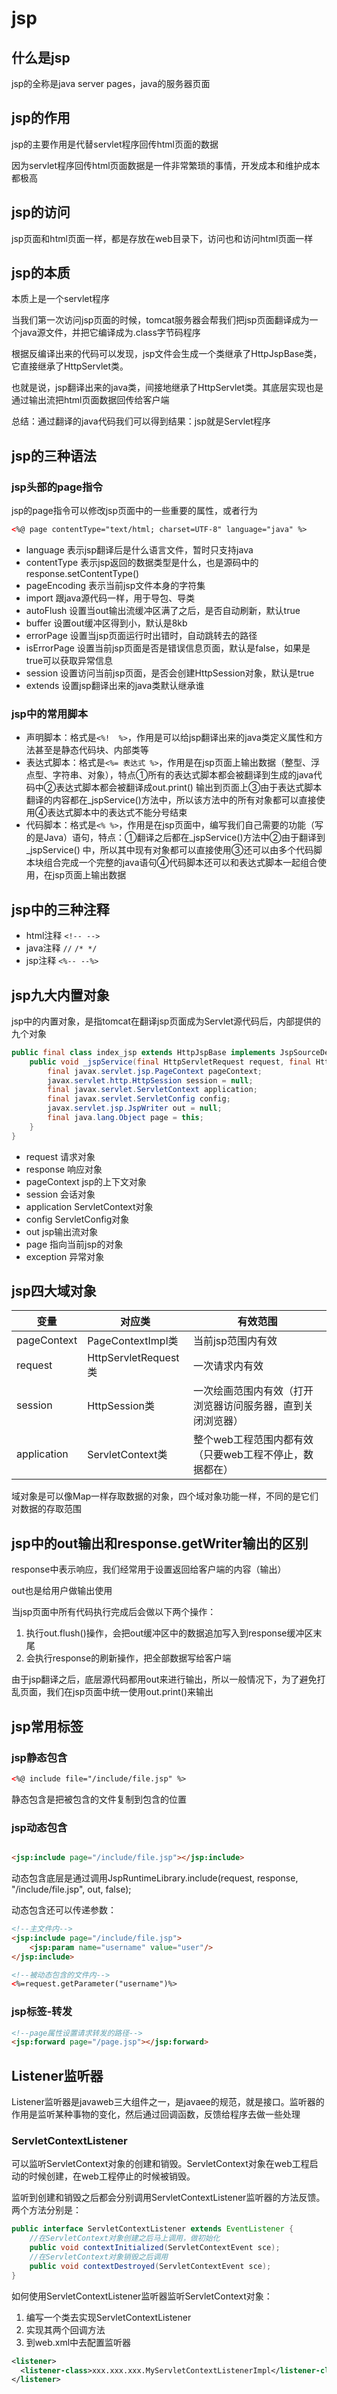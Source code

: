 # jsp

## 什么是jsp

jsp的全称是java server pages，java的服务器页面

## jsp的作用

jsp的主要作用是代替servlet程序回传html页面的数据

因为servlet程序回传html页面数据是一件非常繁琐的事情，开发成本和维护成本都极高

## jsp的访问

jsp页面和html页面一样，都是存放在web目录下，访问也和访问html页面一样

## jsp的本质

本质上是一个servlet程序

当我们第一次访问jsp页面的时候，tomcat服务器会帮我们把jsp页面翻译成为一个java源文件，并把它编译成为.class字节码程序

根据反编译出来的代码可以发现，jsp文件会生成一个类继承了HttpJspBase类，它直接继承了HttpServlet类。

也就是说，jsp翻译出来的java类，间接地继承了HttpServlet类。其底层实现也是通过输出流把html页面数据回传给客户端

总结：通过翻译的java代码我们可以得到结果：jsp就是Servlet程序

## jsp的三种语法

### jsp头部的page指令

jsp的page指令可以修改jsp页面中的一些重要的属性，或者行为

```html
<%@ page contentType="text/html; charset=UTF-8" language="java" %>
```

- language 表示jsp翻译后是什么语言文件，暂时只支持java
- contentType 表示jsp返回的数据类型是什么，也是源码中的response.setContentType()
- pageEncoding 表示当前jsp文件本身的字符集
- import 跟java源代码一样，用于导包、导类
- autoFlush 设置当out输出流缓冲区满了之后，是否自动刷新，默认true
- buffer 设置out缓冲区得到小，默认是8kb
- errorPage 设置当jsp页面运行时出错时，自动跳转去的路径
- isErrorPage 设置当前jsp页面是否是错误信息页面，默认是false，如果是true可以获取异常信息
- session 设置访问当前jsp页面，是否会创建HttpSession对象，默认是true
- extends 设置jsp翻译出来的java类默认继承谁

### jsp中的常用脚本

- 声明脚本：格式是`<%!  %>`，作用是可以给jsp翻译出来的java类定义属性和方法甚至是静态代码块、内部类等
- 表达式脚本：格式是`<%= 表达式 %>`，作用是在jsp页面上输出数据（整型、浮点型、字符串、对象），特点①所有的表达式脚本都会被翻译到生成的java代码中②表达式脚本都会被翻译成out.print()
  输出到页面上③由于表达式脚本翻译的内容都在_jspService()方法中，所以该方法中的所有对象都可以直接使用④表达式脚本中的表达式不能分号结束
- 代码脚本：格式是`<% %>`，作用是在jsp页面中，编写我们自己需要的功能（写的是Java）语句，特点：①翻译之后都在_jspService()方法中②由于翻译到_jspService()
  中，所以其中现有对象都可以直接使用③还可以由多个代码脚本块组合完成一个完整的java语句④代码脚本还可以和表达式脚本一起组合使用，在jsp页面上输出数据

## jsp中的三种注释

- html注释        `<!-- -->`
- java注释        `//` `/* */`
- jsp注释         `<%-- --%>`

## jsp九大内置对象

jsp中的内置对象，是指tomcat在翻译jsp页面成为Servlet源代码后，内部提供的九个对象

```java
public final class index_jsp extends HttpJspBase implements JspSourceDependent, JspSourceImports {
    public void _jspService(final HttpServletRequest request, final HttpServletResponse response) {
        final javax.servlet.jsp.PageContext pageContext;
        javax.servlet.http.HttpSession session = null;
        final javax.servlet.ServletContext application;
        final javax.servlet.ServletConfig config;
        javax.servlet.jsp.JspWriter out = null;
        final java.lang.Object page = this;
    }
}

```

- request 请求对象
- response 响应对象
- pageContext jsp的上下文对象
- session 会话对象
- application ServletContext对象
- config ServletConfig对象
- out jsp输出流对象
- page 指向当前jsp的对象
- exception 异常对象

## jsp四大域对象

| 变量 | 对应类 | 有效范围 |
| ---- | ---- | ---- |
| pageContext | PageContextImpl类 | 当前jsp范围内有效 | 
| request | HttpServletRequest类 | 一次请求内有效 |
| session | HttpSession类 | 一次绘画范围内有效（打开浏览器访问服务器，直到关闭浏览器） | 
| application | ServletContext类 | 整个web工程范围内都有效（只要web工程不停止，数据都在）|

域对象是可以像Map一样存取数据的对象，四个域对象功能一样，不同的是它们对数据的存取范围

## jsp中的out输出和response.getWriter输出的区别

response中表示响应，我们经常用于设置返回给客户端的内容（输出）

out也是给用户做输出使用

当jsp页面中所有代码执行完成后会做以下两个操作：

1. 执行out.flush()操作，会把out缓冲区中的数据追加写入到response缓冲区末尾
2. 会执行response的刷新操作，把全部数据写给客户端

由于jsp翻译之后，底层源代码都用out来进行输出，所以一般情况下，为了避免打乱页面，我们在jsp页面中统一使用out.print()来输出

## jsp常用标签

### jsp静态包含

```html
<%@ include file="/include/file.jsp" %>
```

静态包含是把被包含的文件复制到包含的位置

### jsp动态包含

```html

<jsp:include page="/include/file.jsp"></jsp:include>
```

动态包含底层是通过调用JspRuntimeLibrary.include(request, response, "/include/file.jsp", out, false);

动态包含还可以传递参数：

```html
<!--主文件内-->
<jsp:include page="/include/file.jsp">
    <jsp:param name="username" value="user"/>
</jsp:include>
```

```html
<!--被动态包含的文件内-->
<%=request.getParameter("username")%>
```

### jsp标签-转发

```html
<!--page属性设置请求转发的路径-->
<jsp:forward page="/page.jsp"></jsp:forward>
```

## Listener监听器

Listener监听器是javaweb三大组件之一，是javaee的规范，就是接口。监听器的作用是监听某种事物的变化，然后通过回调函数，反馈给程序去做一些处理

### ServletContextListener

可以监听ServletContext对象的创建和销毁。ServletContext对象在web工程启动的时候创建，在web工程停止的时候被销毁。

监听到创建和销毁之后都会分别调用ServletContextListener监听器的方法反馈。两个方法分别是：

```java
public interface ServletContextListener extends EventListener {
    //在ServletContext对象创建之后马上调用，做初始化
    public void contextInitialized(ServletContextEvent sce);
    //在ServletContext对象销毁之后调用
    public void contextDestroyed(ServletContextEvent sce);
}
```
如何使用ServletContextListener监听器监听ServletContext对象：
1. 编写一个类去实现ServletContextListener
2. 实现其两个回调方法
3. 到web.xml中去配置监听器
```xml
<listener>
  <listener-class>xxx.xxx.xxx.MyServletContextListenerImpl</listener-class>
</listener>
```